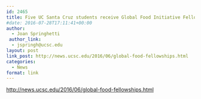 ```yaml
---
id: 2465
title: Five UC Santa Cruz students receive Global Food Initiative Fellowships
#date: 2016-07-28T17:11:41+00:00
author:
  - Joan Springhetti
 author_link:
  - jspringh@ucsc.edu
layout: post
link_post: http://news.ucsc.edu/2016/06/global-food-fellowships.html
categories:
  - News
format: link
---
```

http://news.ucsc.edu/2016/06/global-food-fellowships.html